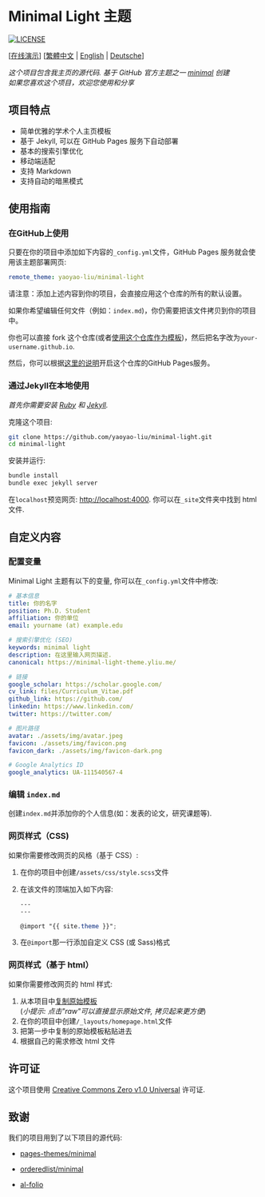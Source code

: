 # Minimal Light 主题

[![LICENSE](https://img.shields.io/github/license/yaoyao-liu/minimal-light?style=flat-square&logo=creative-commons&color=EF9421)](https://github.com/yaoyao-liu/minimal-light/blob/main/LICENSE)

\[[在线演示](https://minimal-light-theme.yliu.me/)\] \[[繁體中文](https://github.com/yaoyao-liu/minimal-light/blob/master/README_zh_Hant.md) | [English](https://github.com/yaoyao-liu/minimal-light/blob/master/README.md) | [Deutsche](https://github.com/yaoyao-liu/minimal-light/blob/master/README_de.md)\]
 
*这个项目包含我主页的源代码. 基于 GitHub 官方主题之一 [minimal](https://github.com/orderedlist/minimal) 创建*
<br>
*如果您喜欢这个项目，欢迎您使用和分享*

## 项目特点

- 简单优雅的学术个人主页模板
- 基于 Jekyll, 可以在 GitHub Pages 服务下自动部署
- 基本的搜索引擎优化
- 移动端适配
- 支持 Markdown
- 支持自动的暗黑模式

## 使用指南
### 在GitHub上使用

只要在你的项目中添加如下内容的`_config.yml`文件，GitHub Pages 服务就会使用该主题部署网页:

```yaml
remote_theme: yaoyao-liu/minimal-light
```
请注意：添加上述内容到你的项目，会直接应用这个仓库的所有的默认设置。

如果你希望编辑任何文件（例如：`index.md`)，你仍需要把该文件拷贝到你的项目中。

你也可以直接 fork 这个仓库(或者[使用这个仓库作为模板](https://docs.github.com/cn/github/creating-cloning-and-archiving-repositories/creating-a-repository-from-a-template))，然后把名字改为`your-username.github.io`.

然后，你可以根据[这里的说明](https://docs.github.com/cn/pages/getting-started-with-github-pages/creating-a-github-pages-site#creating-your-site)开启这个仓库的GitHub Pages服务。

### 通过Jekyll在本地使用

*首先你需要安装 [Ruby](https://www.ruby-lang.org/en/) 和 [Jekyll](https://jekyllrb.com/).*

克隆这个项目:

```bash
git clone https://github.com/yaoyao-liu/minimal-light.git
cd minimal-light
```
安装并运行:

```bash
bundle install
bundle exec jekyll server
```
在`localhost`预览网页:
<http://localhost:4000>. 
你可以在`_site`文件夹中找到 html 文件.

## 自定义内容

### 配置变量

Minimal Light 主题有以下的变量, 你可以在`_config.yml`文件中修改:
  
  ```yaml
# 基本信息
title: 你的名字
position: Ph.D. Student
affiliation: 你的单位
email: yourname (at) example.edu

# 搜索引擎优化 (SEO)
keywords: minimal light
description: 在这里输入网页描述.
canonical: https://minimal-light-theme.yliu.me/

# 链接
google_scholar: https://scholar.google.com/
cv_link: files/Curriculum_Vitae.pdf
github_link: https://github.com/
linkedin: https://www.linkedin.com/
twitter: https://twitter.com/

# 图片路径
avatar: ./assets/img/avatar.jpeg
favicon: ./assets/img/favicon.png
favicon_dark: ./assets/img/favicon-dark.png

# Google Analytics ID
google_analytics: UA-111540567-4
  ```
### 编辑 `index.md`

创建`index.md`并添加你的个人信息(如：发表的论文，研究课题等).

### 网页样式（CSS)

如果你需要修改网页的风格（基于 CSS）:

1. 在你的项目中创建`/assets/css/style.scss`文件
2. 在该文件的顶端加入如下内容:

    ```scss
    ---
    ---

    @import "{{ site.theme }}";
    ```
3. 在`@import`那一行添加自定义 CSS (或 Sass)格式

### 网页样式（基于 html）

如果你需要修改网页的 html 样式:

1. 从本项目中[复制原始模板](https://github.com/yaoyao-liu/minimal-light/blob/master/_layouts/homepage.html)<br />(*小提示: 点击"raw"可以直接显示原始文件, 拷贝起来更方便*)
2. 在你的项目中创建`/_layouts/homepage.html`文件
3. 把第一步中复制的原始模板粘贴进去
4. 根据自己的需求修改 html 文件

## 许可证

这个项目使用 [Creative Commons Zero v1.0 Universal](https://github.com/yaoyao-liu/minimal-light/blob/master/LICENSE) 许可证.

## 致谢

我们的项目用到了以下项目的源代码:

* [pages-themes/minimal](https://github.com/pages-themes/minimal)

* [orderedlist/minimal](https://github.com/orderedlist/minimal)

* [al-folio](https://github.com/alshedivat/al-folio)
